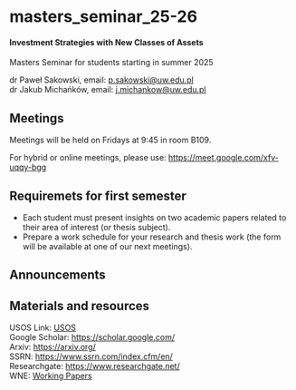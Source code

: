 # masters_seminar_25-26
#### Investment Strategies with New Classes of Assets

Masters Seminar for students starting in summer 2025

dr Paweł Sakowski, email: p.sakowski@uw.edu.pl\
dr Jakub Michańków, email: j.michankow@uw.edu.pl

## Meetings

Meetings will be held on Fridays at 9:45 in room B109.

For hybrid or online meetings, please use:  https://meet.google.com/xfv-uqqy-bgg

## Requiremets for first semester

- Each student must present insights on two academic papers related to their area of interest (or thesis subject).
- Prepare a work schedule for your research and thesis work (the form will be available at one of our next meetings).

## Announcements

## Materials and resources

USOS Link: [USOS](https://usosweb.wne.uw.edu.pl/kontroler.php?_action=katalog2%2Fprzedmioty%2FpokazPrzedmiot&kod=2400-ENSM100A&lang=en) \
Google Scholar: https://scholar.google.com/ \
Arxiv: https://arxiv.org/ \
SSRN: https://www.ssrn.com/index.cfm/en/ \
Researchgate: https://www.researchgate.net/ \
WNE: [Working Papers](https://www.wne.uw.edu.pl/badania-i-nauka/wydawnictwa-naukowe/working-papers)
